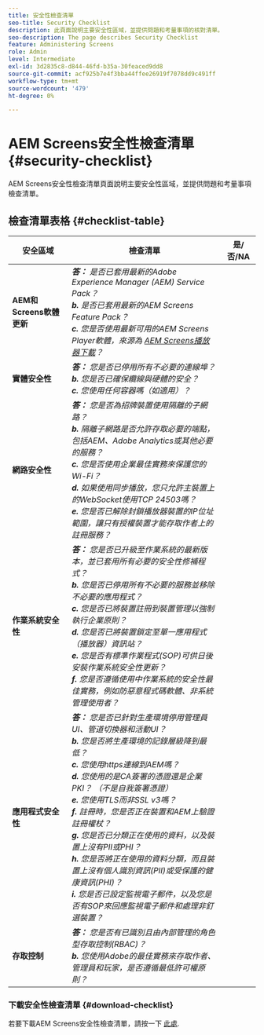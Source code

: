 ```yaml
---
title: 安全性檢查清單
seo-title: Security Checklist
description: 此頁面說明主要安全性區域，並提供問題和考量事項的核對清單。
seo-description: The page describes Security Checklist
feature: Administering Screens
role: Admin
level: Intermediate
exl-id: 3d2835c8-d844-46fd-b35a-30feaced9dd8
source-git-commit: acf925b7e4f3bba44ffee26919f7078dd9c491ff
workflow-type: tm+mt
source-wordcount: '479'
ht-degree: 0%

---
```


# AEM Screens安全性檢查清單  {#security-checklist}

AEM Screens安全性檢查清單頁面說明主要安全性區域，並提供問題和考量事項檢查清單。

## 檢查清單表格 {#checklist-table}

| **安全區域** | **檢查清單** | **是/否/NA** |
|---|---|---|
| **AEM和Screens軟體更新** | ***答：*** *是否已套用最新的Adobe Experience Manager (AEM) Service Pack？* <br>***b.***  *是否已套用最新的AEM Screens Feature Pack？* <br>***c.*** *您是否使用最新可用的AEM Screens Player軟體，來源為 [AEM Screens播放器下載](https://download.macromedia.com/screens/)？* |
| **實體安全性** | ***答：*** *您是否已停用所有不必要的連線埠？* <br>***b.***  *您是否已確保纜線與硬體的安全？* <br>***c.*** *您使用任何容器嗎（如適用）？* |
| **網路安全性** | ***答：*** *您是否為招牌裝置使用隔離的子網路？* <br>***b.***  *隔離子網路是否允許存取必要的端點，包括AEM、Adobe Analytics或其他必要的服務？* <br>***c.*** *您是否使用企業最佳實務來保護您的Wi-Fi？* <br>***d.*** *如果使用同步播放，您只允許主裝置上的WebSocket使用TCP 24503嗎？* <br>***e.*** *您是否已解除封鎖播放器裝置的IP位址範圍，讓只有授權裝置才能存取作者上的註冊服務？* |
| **作業系統安全性** | ***答：*** *您是否已升級至作業系統的最新版本，並已套用所有必要的安全性修補程式？* <br>***b.*** *您是否已停用所有不必要的服務並移除不必要的應用程式？* <br>***c.*** *您是否已將裝置註冊到裝置管理以強制執行企業原則？* <br>***d.*** *您是否已將裝置鎖定至單一應用程式（播放器）資訊站？* <br>***e.*** *您是否有標準作業程式(SOP)可供日後安裝作業系統安全性更新？*<br>***f.*** *您是否遵循使用中作業系統的安全性最佳實務，例如防惡意程式碼軟體、非系統管理使用者？* |
| **應用程式安全性** | ***答：*** *您是否已針對生產環境停用管理員UI、管道切換器和活動UI？* <br>***b.*** *您是否將生產環境的記錄層級降到最低？* <br>***c.*** *您使用https連線到AEM嗎？* <br>***d.*** *您使用的是CA簽署的憑證還是企業PKI？ （不是自我簽署憑證）*<br>***e.*** *您使用TLS而非SSL v3嗎？*<br>***f.*** *註冊時，您是否正在裝置和AEM上驗證註冊權杖？*<br> ***g.*** *您是否已分類正在使用的資料，以及裝置上沒有PII或PHI？*<br> ***h.*** *您是否將正在使用的資料分類，而且裝置上沒有個人識別資訊(PII)或受保護的健康資訊(PHI)？*<br> ***i.*** *您是否已設定監視電子郵件，以及您是否有SOP來回應監視電子郵件和處理非釘選裝置？* |
| **存取控制** | ***答：*** *您是否有已識別且由內部管理的角色型存取控制(RBAC)？* <br>***b.*** *您使用Adobe的最佳實務來存取作者、管理員和玩家，是否遵循最低許可權原則？* |

### 下載安全性檢查清單 {#download-checklist}

若要下載AEM Screens安全性檢查清單，請按一下 [此處](/help/user-guide/assets/AEMScreens-SecurityChecklist.pdf).
